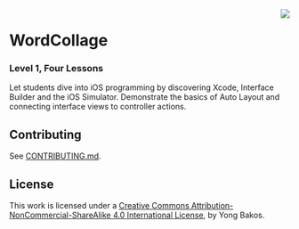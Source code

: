 <img align="right" src="https://github.com/SwiftEducation/WordCollage/raw/master/WordCollage/Images.xcassets/AppIcon.appiconset/Icon-Spotlight-40@2x.png" />

# WordCollage

### Level 1, Four Lessons

Let students dive into iOS programming by discovering Xcode, Interface Builder and the iOS Simulator. Demonstrate the basics of Auto Layout and connecting interface views to controller actions.

## Contributing

See [CONTRIBUTING.md](CONTRIBUTING.md).

## License

This work is licensed under a [Creative Commons Attribution-NonCommercial-ShareAlike 4.0 International License](https://creativecommons.org/licenses/by-nc-sa/4.0/), by Yong Bakos.
